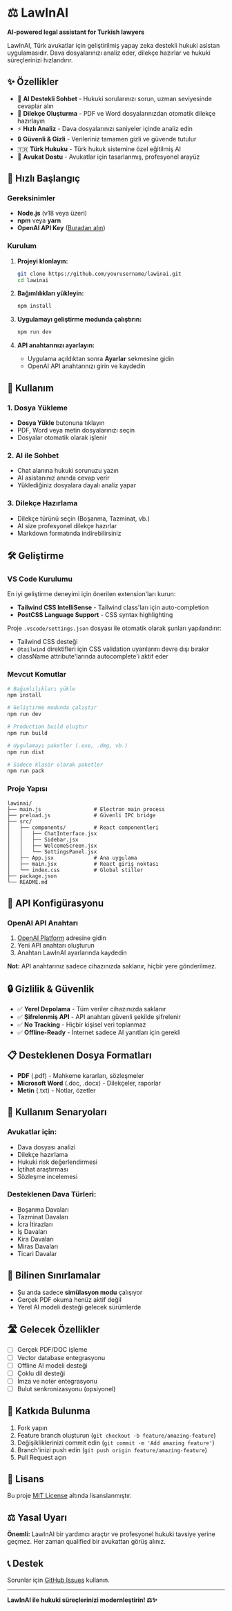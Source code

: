 # ⚖️ LawInAI

**AI-powered legal assistant for Turkish lawyers**

LawInAI, Türk avukatlar için geliştirilmiş yapay zeka destekli hukuki asistan uygulamasıdır. Dava dosyalarınızı analiz eder, dilekçe hazırlar ve hukuki süreçlerinizi hızlandırır.

## ✨ Özellikler

- 🤖 **AI Destekli Sohbet** - Hukuki sorularınızı sorun, uzman seviyesinde cevaplar alın
- 📄 **Dilekçe Oluşturma** - PDF ve Word dosyalarınızdan otomatik dilekçe hazırlayın
- ⚡ **Hızlı Analiz** - Dava dosyalarınızı saniyeler içinde analiz edin
- 🔒 **Güvenli & Gizli** - Verileriniz tamamen gizli ve güvende tutulur
- 🇹🇷 **Türk Hukuku** - Türk hukuk sistemine özel eğitilmiş AI
- 💼 **Avukat Dostu** - Avukatlar için tasarlanmış, profesyonel arayüz

## 🚀 Hızlı Başlangıç

### Gereksinimler

- **Node.js** (v18 veya üzeri)
- **npm** veya **yarn**
- **OpenAI API Key** ([Buradan alın](https://platform.openai.com/api-keys))

### Kurulum

1. **Projeyi klonlayın:**
   ```bash
   git clone https://github.com/yourusername/lawinai.git
   cd lawinai
   ```

2. **Bağımlılıkları yükleyin:**
   ```bash
   npm install
   ```

3. **Uygulamayı geliştirme modunda çalıştırın:**
   ```bash
   npm run dev
   ```

4. **API anahtarınızı ayarlayın:**
   - Uygulama açıldıktan sonra **Ayarlar** sekmesine gidin
   - OpenAI API anahtarınızı girin ve kaydedin

## 📱 Kullanım

### 1. Dosya Yükleme
- **Dosya Yükle** butonuna tıklayın
- PDF, Word veya metin dosyalarınızı seçin
- Dosyalar otomatik olarak işlenir

### 2. AI ile Sohbet
- Chat alanına hukuki sorunuzu yazın
- AI asistanınız anında cevap verir
- Yüklediğiniz dosyalara dayalı analiz yapar

### 3. Dilekçe Hazırlama
- Dilekçe türünü seçin (Boşanma, Tazminat, vb.)
- AI size profesyonel dilekçe hazırlar
- Markdown formatında indirebilirsiniz

## 🛠️ Geliştirme

### VS Code Kurulumu

En iyi geliştirme deneyimi için önerilen extension'ları kurun:
- **Tailwind CSS IntelliSense** - Tailwind class'ları için auto-completion
- **PostCSS Language Support** - CSS syntax highlighting

Proje `.vscode/settings.json` dosyası ile otomatik olarak şunları yapılandırır:
- Tailwind CSS desteği
- `@tailwind` direktifleri için CSS validation uyarılarını devre dışı bırakır
- className attribute'larında autocomplete'i aktif eder

### Mevcut Komutlar

```bash
# Bağımlılıkları yükle
npm install

# Geliştirme modunda çalıştır
npm run dev

# Production build oluştur
npm run build

# Uygulamayı paketler (.exe, .dmg, vb.)
npm run dist

# Sadece klasör olarak paketler
npm run pack
```

### Proje Yapısı

```
lawinai/
├── main.js                 # Electron main process
├── preload.js              # Güvenli IPC bridge
├── src/
│   ├── components/         # React componentleri
│   │   ├── ChatInterface.jsx
│   │   ├── Sidebar.jsx
│   │   ├── WelcomeScreen.jsx
│   │   └── SettingsPanel.jsx
│   ├── App.jsx             # Ana uygulama
│   ├── main.jsx            # React giriş noktası
│   └── index.css           # Global stiller
├── package.json
└── README.md
```

## 🔧 API Konfigürasyonu

### OpenAI API Anahtarı

1. [OpenAI Platform](https://platform.openai.com/api-keys) adresine gidin
2. Yeni API anahtarı oluşturun
3. Anahtarı LawInAI ayarlarında kaydedin

**Not:** API anahtarınız sadece cihazınızda saklanır, hiçbir yere gönderilmez.

## 🔒 Gizlilik & Güvenlik

- ✅ **Yerel Depolama** - Tüm veriler cihazınızda saklanır
- ✅ **Şifrelenmiş API** - API anahtarı güvenli şekilde şifrelenir
- ✅ **No Tracking** - Hiçbir kişisel veri toplanmaz
- ✅ **Offline-Ready** - İnternet sadece AI yanıtları için gerekli

## 📋 Desteklenen Dosya Formatları

- **PDF** (.pdf) - Mahkeme kararları, sözleşmeler
- **Microsoft Word** (.doc, .docx) - Dilekçeler, raporlar  
- **Metin** (.txt) - Notlar, özetler

## 🎯 Kullanım Senaryoları

### Avukatlar için:
- Dava dosyası analizi
- Dilekçe hazırlama
- Hukuki risk değerlendirmesi
- İçtihat araştırması
- Sözleşme incelemesi

### Desteklenen Dava Türleri:
- Boşanma Davaları
- Tazminat Davaları
- İcra İtirazları
- İş Davaları
- Kira Davaları
- Miras Davaları
- Ticari Davalar

## 🚧 Bilinen Sınırlamalar

- Şu anda sadece **simülasyon modu** çalışıyor
- Gerçek PDF okuma henüz aktif değil
- Yerel AI modeli desteği gelecek sürümlerde

## 🛣️ Gelecek Özellikler

- [ ] Gerçek PDF/DOC işleme
- [ ] Vector database entegrasyonu
- [ ] Offline AI modeli desteği
- [ ] Çoklu dil desteği
- [ ] İmza ve noter entegrasyonu
- [ ] Bulut senkronizasyonu (opsiyonel)

## 🤝 Katkıda Bulunma

1. Fork yapın
2. Feature branch oluşturun (`git checkout -b feature/amazing-feature`)
3. Değişikliklerinizi commit edin (`git commit -m 'Add amazing feature'`)
4. Branch'inizi push edin (`git push origin feature/amazing-feature`)
5. Pull Request açın

## 📄 Lisans

Bu proje [MIT License](LICENSE) altında lisanslanmıştır.

## ⚖️ Yasal Uyarı

**Önemli:** LawInAI bir yardımcı araçtır ve profesyonel hukuki tavsiye yerine geçmez. Her zaman qualified bir avukattan görüş alınız.

## 📞 Destek

Sorunlar için [GitHub Issues](https://github.com/yourusername/lawinai/issues) kullanın.

---

**LawInAI ile hukuki süreçlerinizi modernleştirin! ⚖️✨** 